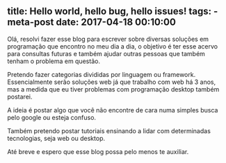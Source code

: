 title: Hello world, hello bug, hello issues!
tags:
    - meta-post
date: 2017-04-18 00:10:00
---

Olá, resolvi fazer esse blog para escrever sobre diversas soluções em programação que encontro no meu dia a dia, o objetivo é ter esse acervo para consultas futuras e também ajudar outras pessoas que também tenham o problema em questão.

Pretendo fazer categorias divididas por linguagem ou framework. Essencialmente serão soluções web já que trabalho com web há 3 anos, mas a medida que eu tiver problemas com programação desktop também postarei.

A ideia é postar algo que você não encontre de cara numa simples busca pelo google ou esteja confuso.

Também pretendo postar tutoriais ensinando a lidar com determinadas tecnologias, seja web ou desktop.

Até breve e espero que esse blog possa pelo menos te auxiliar.
